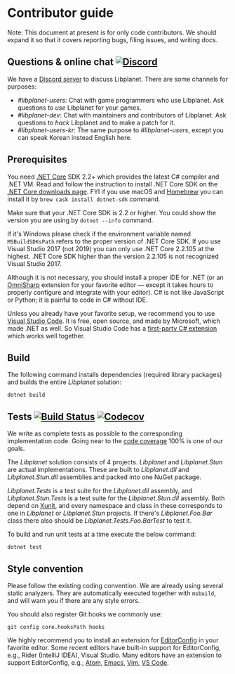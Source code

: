 Contributor guide
=================

Note: This document at present is for only code contributors.
We should expand it so that it covers reporting bugs, filing issues,
and writing docs.


Questions & online chat  [![Discord](https://img.shields.io/discord/539405872346955788.svg?color=7289da&logo=discord&logoColor=white)][Discord server]
-----------------------

We have a [Discord server] to discuss Libplanet.  There are some channels
for purposes:

 -  *#libplanet-users*: Chat with game programmers who use Libplanet.
    Ask questions to *use* Libplanet for your games.
 -  *#libplanet-dev*: Chat with maintainers and contributors of Libplanet.
    Ask questions to *hack* Libplanet and to make a patch for it.
 -  *#libplanet-users-kr*: The same purpose to *#libplanet-users*,
    except you can speak Korean instead English here.

[Discord server]: https://discord.gg/ue9fgc3


Prerequisites
-------------

You need [.NET Core] SDK 2.2+ which provides the latest C# compiler and .NET VM.
Read and follow the instruction to install .NET Core SDK on
the [.NET Core downloads page][1].
FYI if you use macOS and [Homebrew] you can install it by
`brew cask install dotnet-sdk` command.

Make sure that your .NET Core SDK is 2.2 or higher.  You could show
the version you are using by `dotnet --info` command.

If it's Windows please check if the environment variable named
`MSBuildSDKsPath` refers to the proper version of .NET Core SDK.
If you use Visual Studio 2017 (not 2019) you can only use .NET Core 2.2.105
at the highest.  .NET Core SDK higher than the version 2.2.105 is not
recognized Visual Studio 2017.

Although it is not necessary, you should install a proper IDE for .NET
(or an [OmniSharp] extension for your favorite editor — except it takes
hours to properly configure and integrate with your editor).
C# is not like JavaScript or Python; it is painful to code in C# without IDE.

Unless you already have your favorite setup, we recommend you to use
[Visual Studio Code].  It is free, open source, and made by Microsoft, which
made .NET as well.  So Visual Studio Code has a [first-party C# extension][2]
which works well together.

[.NET Core]: https://dot.net/
[Homebrew]: https://brew.sh/
[OmniSharp]: http://www.omnisharp.net/
[Visual Studio Code]: https://code.visualstudio.com/
[1]: https://dotnet.microsoft.com/download
[2]: https://marketplace.visualstudio.com/items?itemName=ms-vscode.csharp


Build
-----

The following command installs dependencies (required library packages) and
builds the entire *Libplanet* solution:

    dotnet build


Tests [![Build Status](https://travis-ci.com/planetarium/libplanet.svg?branch=master)][Travis CI] [![Codecov](https://codecov.io/gh/planetarium/libplanet/branch/master/graph/badge.svg)][2]
-----

We write as complete tests as possible to the corresponding implementation code.
Going near to the [code coverage][2] 100% is one of our goals.

The *Libplanet* solution consists of 4 projects.  *Libplanet* and
*Libplanet.Stun* are actual implementations.  These are built to *Libplanet.dll*
and *Libplanet.Stun.dll* assemblies and packed into one NuGet package.

*Libplanet.Tests* is a test suite for the *Libplanet.dll* assembly, and
*Libplanet.Stun.Tests* is a test suite for the *Libplanet.Stun.dll* assembly.
Both depend on [Xunit], and every namespace and class in these corresponds to
one in *Libplanet* or *Libplanet.Stun* projects.
If there's *Libplanet.Foo.Bar* class there also should be
*Libplanet.Tests.Foo.BarTest* to test it.

To build and run unit tests at a time execute the below command:

    dotnet test

[Travis CI]: https://travis-ci.com/planetarium/libplanet
[2]: https://codecov.io/gh/planetarium/libplanet
[Xunit]: https://xunit.github.io/


Style convention
----------------

Please follow the existing coding convention.  We are already using several
static analyzers.  They are automatically executed together with `msbuild`,
and will warn you if there are any style errors.

You should also register Git hooks we commonly use:

    git config core.hooksPath hooks

We highly recommend you to install an extension for [EditorConfig] in your
favorite editor.  Some recent editors have built-in support for EditorConfig,
e.g., Rider (IntelliJ IDEA), Visual Studio.  Many editors have an extension to
support EditorConfig, e.g., [Atom], [Emacs], [Vim], [VS Code].

[EditorConfig]: https://editorconfig.org/
[Atom]: https://atom.io/packages/editorconfig
[Emacs]: https://github.com/editorconfig/editorconfig-emacs
[Vim]: https://github.com/editorconfig/editorconfig-vim
[VS Code]: https://marketplace.visualstudio.com/items?itemName=EditorConfig.EditorConfig
